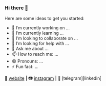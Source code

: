 ### Hi there 👋



Here are some ideas to get you started:

- 🔭 I’m currently working on ...
- 🌱 I’m currently learning ...
- 👯 I’m looking to collaborate on ...
- 🤔 I’m looking for help with ...
- 💬 Ask me about ...
- 📫 How to reach me: ...
- 😄 Pronouns: ...
- ⚡ Fun fact: ...

🏡 [website][website] **|** 
📷 [instagram][instagram] **|** 
👔 [telegram][linkedin]


[website]: https://bradgarropy.com
[instagram]: https://instagram.com/bradgarropy
[telegram]: https://linkedin.com/in/bradgarropy

